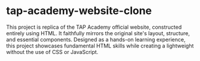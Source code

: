 # tap-academy-website-clone
This project is replica of the TAP Academy official website, constructed entirely using HTML. It faithfully mirrors the original site's layout, structure, and essential components. Designed as a hands-on learning experience, this project showcases fundamental HTML skills while creating a lightweight without the use of CSS or JavaScript.
